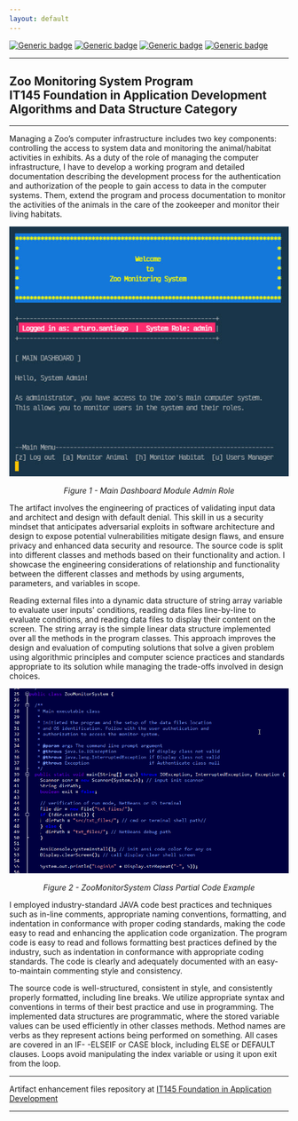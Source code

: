 ```yaml
---
layout: default
---
```


[![Generic badge](https://img.shields.io/badge/language-JAVA_17-blue.svg)](https://www.java.com) [![Generic badge](https://img.shields.io/badge/library-JANI--2.1.0-cyan.svg)](http://fusesource.github.io/jansi) [![Generic badge](https://img.shields.io/badge/ide-NetBeans-purple.svg)](https://netbeans.apache.org) [![Generic badge](https://img.shields.io/badge/license-MIT-green.svg)](LICENSE)

---

## Zoo Monitoring System Program</br>IT145 Foundation in Application Development<br/>Algorithms and Data Structure Category

---

Managing a Zoo’s computer infrastructure includes two key components: controlling the access to system data and monitoring the animal/habitat activities in exhibits. As a duty of the role of managing the computer infrastructure, I have to develop a working program and detailed documentation describing the development process for the authentication and authorization of the people to gain access to data in the computer systems. Them, extend the program and process documentation to monitor the activities of the animals in the care of the zookeeper and monitor their living habitats.

<div style="text-align: center;">
    <img src="img/IT145-MainDashboard.jpg" title="Main Dashboard Module - Zoo Monitoring System Program" />
    <p><em>Figure 1 - Main Dashboard Module Admin Role</em></p>
</div>

The artifact involves the engineering of practices of validating input data and architect and design with default denial. This skill in us a security mindset that anticipates adversarial exploits in software architecture and design to expose potential vulnerabilities mitigate design flaws, and ensure privacy and enhanced data security and resource. The source code is split into different classes and methods based on their functionality and action. I showcase the engineering considerations of relationship and functionality between the different classes and methods by using arguments, parameters, and variables in scope.

Reading external files into a dynamic data structure of string array variable to evaluate user inputs' conditions, reading data files line-by-line to evaluate conditions, and reading data files to display their content on the screen. The string array is the simple linear data structure implemented over all the methods in the program classes. This approach improves the design and evaluation of computing solutions that solve a given problem using algorithmic principles and computer science practices and standards appropriate to its solution while managing the trade-offs involved in design choices.

<div style="text-align: center;">
    <img src="img/IT145-JavaCode.png" title="ZooMonitorSystem Class Partial Code Example" />
    <p><em>Figure 2 - ZooMonitorSystem Class Partial Code Example</em></p>
</div>

I employed industry-standard JAVA code best practices and techniques such as in-line comments, appropriate naming conventions, formatting, and indentation in conformance with proper coding standards, making the code easy to read and enhancing the application code organization. The program code is easy to read and follows formatting best practices defined by the industry, such as indentation in conformance with appropriate coding standards. The code is clearly and adequately documented with an easy-to-maintain commenting style and consistency.

The source code is well-structured, consistent in style, and consistently properly formatted, including line breaks. We utilize appropriate syntax and conventions in terms of their best practice and use in programming. The implemented data structures are programmatic, where the stored variable values can be used efficiently in other classes methods. Method names are verbs as they represent actions being performed on something. All cases are covered in an IF- -ELSEIF or CASE block, including ELSE or DEFAULT clauses. Loops avoid manipulating the index variable or using it upon exit from the loop.

---

Artifact enhancement files repository at [IT145 Foundation in Application Development](https://github.com/arsari/ePortfolio/tree/main/enhancement/IT145-algorithms "Zoo Monitoring System Program - Repository")

---